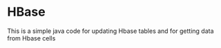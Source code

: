 HBase
=====

This is a simple java code for updating Hbase tables and for getting data from Hbase cells
